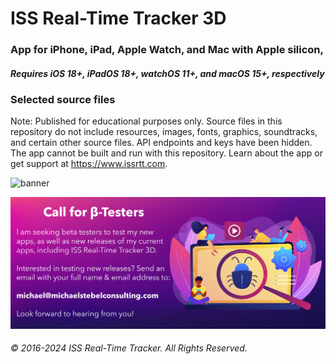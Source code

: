 #  ISS Real-Time Tracker 3D

### App for iPhone, iPad, Apple Watch, and Mac with Apple silicon, 
##### Requires iOS 18+, iPadOS 18+, watchOS 11+, and macOS 15+, respectively

### Selected source files
 
Note: Published for educational purposes only. Source files in this repository do not include resources, images, fonts, graphics, soundtracks, and certain other source files. API endpoints and keys have been hidden. The app cannot be built and run with this repository.
Learn about the app or get support at https://www.issrtt.com.

![banner](https://github.com/MDStebel/ISSRTT3D-Source-Selected/blob/1c0aa5d3428f4f1672e56b767f30b43cb157b951/Banner%20-%20ISS%20Real-Time%20Tracker%203D.png)

![banner](https://github.com/MDStebel/ISSRTT3D-Source-Selected/blob/afb3273a3790f2403a8e3cab3ec536dfffac3daa/Call%20for%20Beta%20Testers.png)


###### © 2016-2024 ISS Real-Time Tracker. All Rights Reserved.
